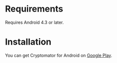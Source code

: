 # Requirements

Requires Android 4.3 or later.

# Installation

You can get Cryptomator for Android on [Google Play](https://play.google.com/store/apps/details?id=org.cryptomator&hl=en).
